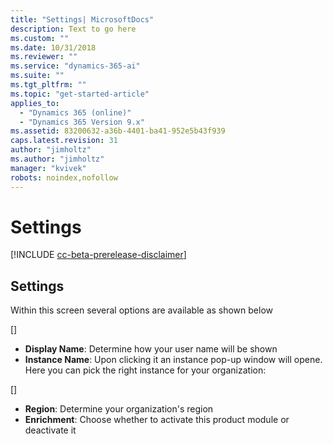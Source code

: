 ```yaml
---
title: "Settings| MicrosoftDocs"
description: Text to go here
ms.custom: ""
ms.date: 10/31/2018
ms.reviewer: ""
ms.service: "dynamics-365-ai"
ms.suite: ""
ms.tgt_pltfrm: ""
ms.topic: "get-started-article"
applies_to: 
  - "Dynamics 365 (online)"
  - "Dynamics 365 Version 9.x"
ms.assetid: 83200632-a36b-4401-ba41-952e5b43f939
caps.latest.revision: 31
author: "jimholtz"
ms.author: "jimholtz"
manager: "kvivek"
robots: noindex,nofollow
---
```

# Settings

[!INCLUDE [cc-beta-prerelease-disclaimer](../includes/cc-beta-prerelease-disclaimer.md)]

## Settings

Within this screen several options are available as shown below

[]


- **Display Name**: Determine how your user name will be shown
- **Instance Name**: Upon clicking it an instance pop-up window will opene. Here you can pick the right instance for your organization:

[]

- **Region**: Determine your organization's region 
- **Enrichment**: Choose whether to activate this product module or deactivate it

